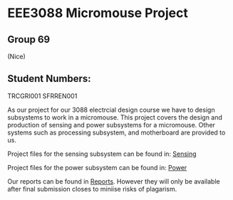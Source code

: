 # EEE3088 Micromouse Project
## Group 69 
(Nice)
## Student Numbers:
TRCGRI001
SFRREN001

As our project for our 3088 electrcial design course we have to design subsystems to work in a micromouse. This project covers the design and production of sensing and power subsystems for a micromouse. Other systems such as processing subsystem, and motherboard are provided to us.

Project files for the sensing subsystem can be found in: [Sensing](https://github.com/griffblob/EEE3088-69/tree/main/EEE3088%20Sensing)

Project files for the power subsystem can be found in: [Power](https://github.com/griffblob/EEE3088-69/tree/main/EEE3088%20Power)

Our reports can be found in [Reports](https://github.com/griffblob/EEE3088-69/tree/main/Reports). However they will only be available after final submission closes to miniise risks of plagarism.
